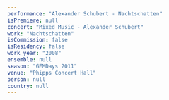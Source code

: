 ```yaml
---
performance: "Alexander Schubert - Nachtschatten"
isPremiere: null
concert: "Mixed Music - Alexander Schubert"
work: "Nachtschatten"
isCommission: false
isResidency: false
work_year: "2008"
ensemble: null
season: "GEMDays 2011"
venue: "Phipps Concert Hall"
person: null
country: null
---
```


